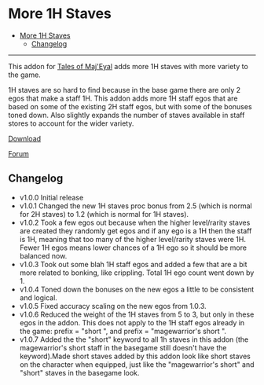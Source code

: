 # More 1H Staves

- [More 1H Staves](#more-1h-staves)
  - [Changelog](#changelog)

---

This addon for [Tales of Maj'Eyal](https://te4.org/) adds more 1H staves with more variety to the game.

1H staves are so hard to find because in the base game there are only 2 egos that make a staff 1H. This addon adds more 1H staff egos that are based on some of the existing 2H staff egos, but with some of the bonuses toned down. Also slightly expands the number of staves available in staff stores to account for the wider variety.

[Download](https://te4.org/games/addons/tome/more1hstaves)

[Forum](https://forums.te4.org/viewtopic.php?f=50&t=52029)

## Changelog

- v1.0.0 Initial release
- v1.0.1 Changed the new 1H staves proc bonus from 2.5 (which is normal for 2H staves) to 1.2 (which is normal for 1H staves).
- v1.0.2 Took a few egos out because when the higher level/rarity staves are created they randomly get egos and if any ego is a 1H then the staff is 1H, meaning that too many of the higher level/rarity staves were 1H. Fewer 1H egos means lower chances of a 1H ego so it should be more balanced now.
- v1.0.3 Took out some blah 1H staff egos and added a few that are a bit more related to bonking, like crippling. Total 1H ego count went down by 1.
- v1.0.4 Toned down the bonuses on the new egos a little to be consistent and logical.
- v1.0.5 Fixed accuracy scaling on the new egos from 1.0.3.
- v1.0.6 Reduced the weight of the 1H staves from 5 to 3, but only in these egos in the addon. This does not apply to the 1H staff egos already in the game: prefix = "short ", and prefix = "magewarrior's short ".
- v1.0.7 Added the the "short" keyword to all 1h staves in this addon (the magewarrior's short staff in the basegame still doesn't have the keyword).Made short staves added by this addon look like short staves on the character when equipped, just like the "magewarrior's short" and "short" staves in the basegame look.
